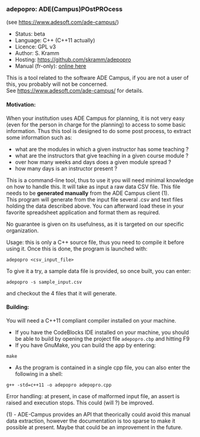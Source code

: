 ### adepopro: ADE(Campus)POstPROcess

(see https://www.adesoft.com/ade-campus/)

* Status: beta
* Language: C++ (C++11 actually)
* Licence: GPL v3
* Author: S. Kramm
* Hosting: https://github.com/skramm/adepopro
* Manual (fr-only): [online here](https://github.com/skramm/adepopro/blob/master/docs/man_fr.md)

This is a tool related to the software ADE Campus, if you are not a user of this, you probably will not be concerned.<br>
See https://www.adesoft.com/ade-campus/ for details.

#### Motivation:
When your institution uses ADE Campus for planning, it is not very easy
(even for the person in charge for the planning)
to access to some basic information.
Thus this tool is designed to do some post process, to extract some information such as:
 * what are the modules in which a given instructor has some teaching ?
 * what are the instructors that give teaching in a given course module ?
 * over how many weeks and days does a given module spread ?
 * how many days is an instructor present ?

This is a command-line tool, thus to use it you will need minimal knowledge on how to handle this. It will take as input  a raw data CSV file. This file needs to be **generated manually** from the ADE Campus client (1).
<br>
This program will generate from the input file several .csv and text files holding the data described above.
You can afterward load these in your favorite spreadsheet application and format them as required.

No guarantee is given on its usefulness, as it is targeted on our specific organization.

Usage: this is only a C++ source file, thus you need to compile it before using it.
Once this is done, the program is launched with:
```
adepopro <csv_input_file>
```
To give it a try, a sample data file is provided, so once built, you can enter:
```
adepopro -s sample_input.csv
```
and checkout the 4 files that it will generate.

#### Building:

You will need a C++11 compliant compiler installed on your machine.

* If you have the CodeBlocks IDE installed on your machine, you should be able to build by opening the project file ```adepopro.cbp``` and hitting F9
* If you have GnuMake, you can build the app by entering:
```
make
```
* As the program is contained in a single cpp file, you can also enter the following in a shell:
```
g++ -std=c++11 -o adepopro adepopro.cpp
```

Error handling: at present, in case of malformed input file, an assert is raised and execution stops.
This could (will ?) be improved.


(1) - ADE-Campus provides an API that theorically could avoid this manual data extraction,
however the documentation is too sparse to make it possible at present. Maybe that could be an improvement in the future.
